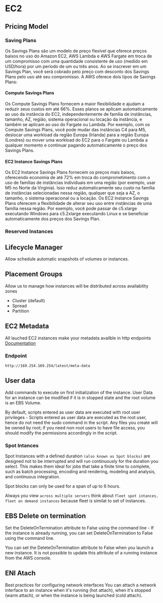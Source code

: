 # EC2

## Pricing Model

### Saving Plans

Os Savings Plans são um modelo de preço flexível que oferece preços baixos no uso do Amazon EC2, AWS Lambda e AWS Fargate em troca de um compromisso com uma quantidade consistente de uso (medido em USD/hora) por um período de um ou três anos. Ao se inscrever em um Savings Plan, você será cobrado pelo preço com desconto dos Savings Plans pelo uso até seu compromisso. A AWS oferece dois tipos de Savings Plans:

#### Compute Savings Plans

Os Compute Savings Plans fornecem a maior flexibilidade e ajudam a reduzir seus custos em até 66%. Esses planos se aplicam automaticamente ao uso da instância do EC2, independentemente de família de instâncias, tamanho, AZ, região, sistema operacional ou locação da instância, e também se aplicam ao uso do Fargate ou Lambda. Por exemplo, com os Compute Savings Plans, você pode mudar das instâncias C4 para M5, deslocar uma workload da região Europa (Irlanda) para a região Europa (Londres) ou mover uma workload do EC2 para o Fargate ou Lambda a qualquer momento e continuar pagando automaticamente o preço dos Savings Plans.

#### EC2 Instance Savings Plans

Os EC2 Instance Savings Plans fornecem os preços mais baixos, oferecendo economia de até 72% em troca do comprometimento com o uso de famílias de instâncias individuais em uma região (por exemplo, usar M5 no Norte da Virginia). Isso reduz automaticamente seu custo na família de instâncias selecionadas nessa região, qualquer que seja a AZ, o tamanho, o sistema operacional ou a locação. Os EC2 Instance Savings Plans oferecem a flexibilidade de alterar seu uso entre instâncias de uma família nessa região. Por exemplo, você pode passar de c5.xlarge executando Windows para c5.2xlarge executando Linux e se beneficiar automaticamente dos preços dos Savings Plan.

### Reserved Instances

## Lifecycle Manager

Allow schedule automatic snapshots of volumes or instances.

## Placement Groups

Allow us to manage how instances will be distributed across availability zones

* Cluster (default)
* Spread
* Partition

## EC2 Metadata

All lauched EC2 instances make your metadata availble in http endpoints [Documentation](https://docs.aws.amazon.com/pt_br/AWSEC2/latest/UserGuide/ec2-instance-metadata.html)

### Endpoint

``` http://169.254.169.254/latest/meta-data ```


## User data

Add commands to execute on first initialization of the instance.
User Data for an instance can be modified if it is in stopped state and the root volume is an EBS Volume.

By default, scripts entered as user data are executed with root user privileges - Scripts entered as user data are executed as the root user, hence do not need the sudo command in the script. Any files you create will be owned by root; if you need non-root users to have file access, you should modify the permissions accordingly in the script.

### Spot Intances

Spot Instances with a defined duration `(also known as Spot blocks)` are designed not to be interrupted and will run continuously for the duration you select. This makes them ideal for jobs that take a finite time to complete, such as batch processing, encoding and rendering, modeling and analysis, and continuous integration.

Spot blocks can only be used for a span of up to 6 hours.

Always you view `across multiple servers` think about `fleet spot intances, fleet on demand instances` because fleet is similat to set of instances.

## EBS Delete on termination

Set the DeleteOnTermination attribute to False using the command line - If the instance is already running, you can set DeleteOnTermination to False using the command line.

You can set the DeleteOnTermination attribute to False when you launch a new instance. It is not possible to update this attribute of a running instance from the AWS console.

## ENI Atach

Best practices for configuring network interfaces You can attach a network interface to an instance when it's running (hot attach), when it's stopped (warm attach), or when the instance is being launched (cold attach).